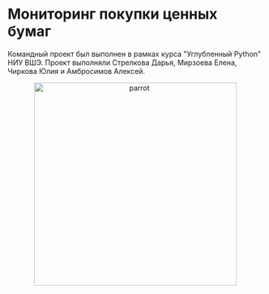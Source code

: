 # Мониторинг покупки ценных бумаг

Командный проект был выполнен в рамках курса "Углубленный Python" НИУ ВШЭ. Проект выполняли Стрелкова Дарья, Мирзоева Елена, Чиркова Юлия и Амбросимов Алексей.

<div align="center">
  <img src="https://i.pinimg.com/originals/63/fd/06/63fd06066ab52ada502da0a2000a91bd.jpg" alt="parrot" width="400" height="400"/>
</div>
